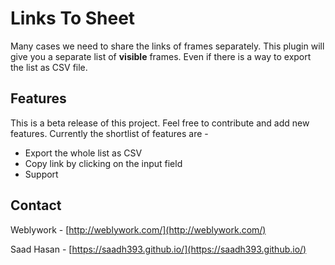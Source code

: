 # Links To Sheet

Many cases we need to share the links of frames separately. This plugin will give you a separate list of **visible** frames. Even if there is a way to export the list as CSV file.

## Features

This is a beta release of this project. Feel free to contribute and add new features. Currently the shortlist of features are -

- Export the whole list as CSV
- Copy link by clicking on the input field
- Support

<!-- CONTACT -->

## Contact

Weblywork - [http://weblywork.com/](http://weblywork.com/)

Saad Hasan - [https://saadh393.github.io/](https://saadh393.github.io/)
